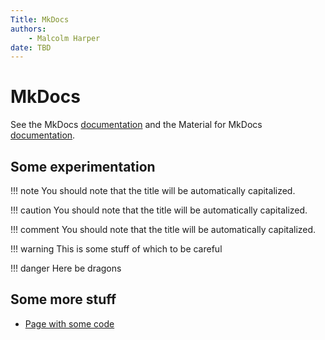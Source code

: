 ```yaml
---
Title: MkDocs
authors:
    - Malcolm Harper
date: TBD
---
```



# MkDocs

See the MkDocs [documentation](https://www.mkdocs.org/)
and the Material for MkDocs [documentation](https://squidfunk.github.io/mkdocs-material/).

## Some experimentation

!!! note
    You should note that the title will be automatically capitalized.

!!! caution
    You should note that the title will be automatically capitalized.

!!! comment
    You should note that the title will be automatically capitalized.

!!! warning
    This is some stuff of which to be careful

!!! danger
    Here be dragons

## Some more stuff

* [Page with some code](mkdocs-vs-pelican.md)
